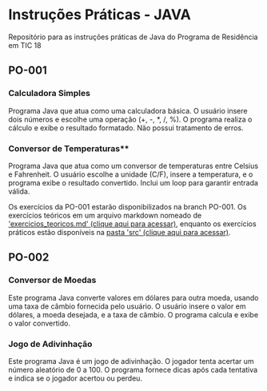 # Instruções Práticas - JAVA
Repositório para as instruções práticas de Java do Programa de Residência em TIC 18

## PO-001
### Calculadora Simples
Programa Java que atua como uma calculadora básica. O usuário insere dois números e escolhe uma operação (+, -, *, /, %). O programa realiza o cálculo e exibe o resultado formatado. Não possui tratamento de erros.

### Conversor de Temperaturas**
Programa Java que atua como um conversor de temperaturas entre Celsius e Fahrenheit. O usuário escolhe a unidade (C/F), insere a temperatura, e o programa exibe o resultado convertido. Inclui um loop para garantir entrada válida.

Os exercícios da PO-001 estarão disponibilizados na branch PO-001. Os exercícios teóricos em um arquivo markdown nomeado de <a href="https://github.com/lufecrx/residenciatic18-java/blob/PO-001/exercicios_teoricos01.md">'exercicios_teoricos.md' (clique aqui para acessar)</a>, enquanto os exercícios práticos estão disponíveis na <a href="https://github.com/lufecrx/residenciatic18-java/tree/PO-001/PO-001/src/pratica01">pasta 'src' (clique aqui para acessar)</a>.

## PO-002
### Conversor de Moedas
Este programa Java converte valores em dólares para outra moeda, usando uma taxa de câmbio fornecida pelo usuário. O usuário insere o valor em dólares, a moeda desejada, e a taxa de câmbio. O programa calcula e exibe o valor convertido.

### Jogo de Adivinhação
Este programa Java é um jogo de adivinhação. O jogador tenta acertar um número aleatório de 0 a 100. O programa fornece dicas após cada tentativa e indica se o jogador acertou ou perdeu.






